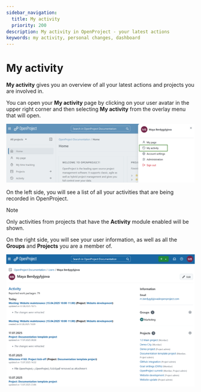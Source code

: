 ```yaml
---
sidebar_navigation:
  title: My activity
  priority: 200
description: My activity in OpenProject - your latest actions
keywords: my activity, personal changes, dashboard
---
```


# My activity

**My activity** gives you an overview of all your latest actions and projects you are involved in.

You can open your **My activity** page by clicking on your user avatar in the upper right corner and then selecting **My activity** from the overlay menu that will open.

![Navigate to My Activity Page](openproject_select_my_actvity.png)

On the left side, you will see a list of all your activities that are being recorded in OpenProject.

> [!NOTE]
> Only activities from projects that have the **Activity** module enabled will be shown.

On the right side, you will see your user information, as well as all the **Groups** and **Projects** you are a member of. 

![My activity page](openproject_my_activity_overview.png)
